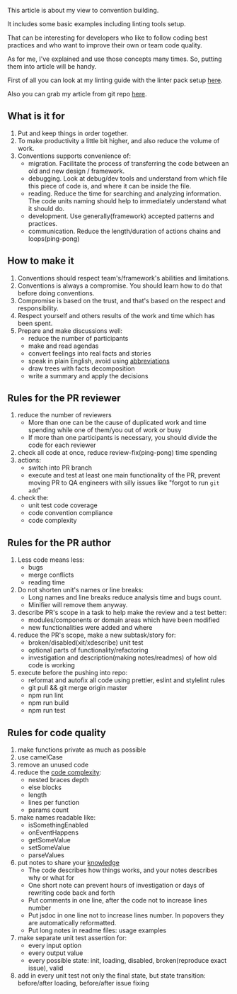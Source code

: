 This article is about my view to convention building. 

It includes some basic examples including linting tools setup. 

That can be interesting for developers who like to follow coding best practices and who want to improve their own or team code quality. 

As for me, I've explained and use those concepts many times. So, putting them into article will be handy.

First of all you can look at my linting guide with the linter pack setup [here](https://github.com/bskydive/typescript-tspqwe-linters).

Also you can grab my article from git repo [here](https://gitlab.com/stepanovv/kbo/-/blob/master/public/kbo/kb/conventions/starter-conventions.md).

## What is it for

1. Put and keep things in order together.
1. To make productivity a little bit higher, and also reduce the volume of work.
1. Conventions supports convenience of:
	* migration. Facilitate the process of transferring the code between an old and new design / framework.
	* debugging. Look at debug/dev tools and understand from which file this piece of code is, and where it can be inside the file.
	* reading. Reduce the time for searching and analyzing information. The code units naming should help to immediately understand what it should do.
	* development. Use generally(framework) accepted patterns and practices.
	* communication. Reduce the length/duration of actions chains and loops(ping-pong)

## How to make it

1. Conventions should respect team's/framework's abilities and limitations.
1. Conventions is always a compromise. You should learn how to do that before doing conventions.
1. Compromise is based on the trust, and that's based on the respect and responsibility.
1. Respect yourself and others results of the work and time which has been spent.
1. Prepare and make discussions well:
	* reduce the number of participants
	* make and read agendas
	* convert feelings into real facts and stories
	* speak in plain English, avoid using [abbreviations](https://blog.juliobiason.me/thoughts/things-i-learnt-the-hard-way/#design-patterns-are-used-to-describe-solutions-not-to-find-them)
	* draw trees with facts decomposition
	* write a summary and apply the decisions

## Rules for the PR reviewer

1. reduce the number of reviewers
	* More than one can be the cause of duplicated work and time spending while one of them/you out of work or busy
	* If more than one participants is necessary, you should divide the code for each reviewer
1. check all code at once, reduce review-fix(ping-pong) time spending
1. actions:
	* switch into PR branch
	* execute and test at least one main functionality of the PR, prevent moving PR to QA engineers with silly issues like "forgot to run `git add`"
1. check the:
	* unit test code coverage
	* code convention compliance
	* code complexity

## Rules for the PR author

1. Less code means less:
	* bugs
	* merge conflicts
	* reading time
1. Do not shorten unit's names or line breaks:
	* Long names and line breaks reduce analysis time and bugs count.
	* Minifier will remove them anyway.
1. describe PR's scope in a task to help make the review and a test better:
	* modules/components or domain areas which have been modified
	* new functionalities were added and where
1. reduce the PR's scope, make a new subtask/story for:
	* broken/disabled(xit/xdescribe) unit test
	* optional parts of functionality/refactoring
	* investigation and description(making notes/readmes) of how old code is working
1. execute before the pushing into repo:
	* reformat and autofix all code using prettier, eslint and stylelint rules
	* git pull && git merge origin master
	* npm run lint
	* npm run build
	* npm run test

## Rules for code quality

1. make functions private as much as possible
1. use camelCase
1. remove an unused code
1. reduce the [code complexity](https://eslint.org/docs/rules/complexity):
	* nested braces depth
	* else blocks
	* length
	* lines per function
	* params count
1. make names readable like:
	* isSomethingEnabled
	* onEventHappens
	* getSomeValue
	* setSomeValue
	* parseValues
1. put notes to share your [knowledge](https://blog.juliobiason.me/thoughts/things-i-learnt-the-hard-way/#documentation-is-a-love-letter-to-your-future-self)
	* The code describes how things works, and your notes describes why or what for
	* One short note can prevent hours of investigation or days of rewriting code back and forth
	* Put comments in one line, after the code not to increase lines number
	* Put jsdoc in one line not to increase lines number. In popovers they are automatically reformatted.
	* Put long notes in readme files: usage examples
1. make separate unit test assertion for:
	* every input option
	* every output value
	* every possible state: init, loading, disabled, broken(reproduce exact issue), valid
1. add in every unit test not only the final state, but state transition: before/after loading, before/after issue fixing
